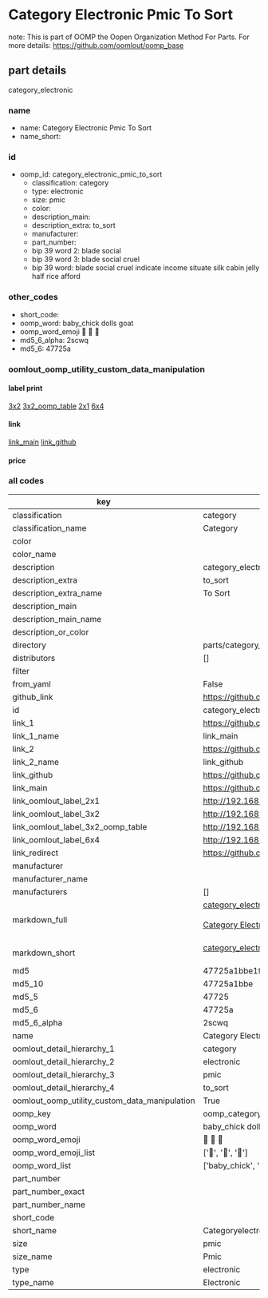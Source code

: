 # Category Electronic Pmic To Sort  

note: This is part of OOMP the Oopen Organization Method For Parts. For more details: https://github.com/oomlout/oomp_base

##  part details
  



category_electronic



### name
* name: Category Electronic Pmic To Sort
* name_short: 
### id
* oomp_id: category_electronic_pmic_to_sort
  * classification: category
  * type: electronic
  * size: pmic
  * color: 
  * description_main: 
  * description_extra: to_sort
  * manufacturer: 
  * part_number: 
  * bip 39 word 2: blade social
  * bip 39 word 3: blade social cruel
  * bip 39 word: blade social cruel indicate income situate silk cabin jelly half rice afford

### other_codes
* short_code: 
* oomp_word: baby_chick dolls goat
* oomp_word_emoji :baby_chick: :dolls: :goat:
* md5_6_alpha: 2scwq
* md5_6: 47725a






### oomlout_oomp_utility_custom_data_manipulation
#### label print
[3x2](http://192.168.1.245:1112/?label=oomp%202scwq)
[3x2_oomp_table](http://192.168.1.108:1112/?label=oomp%202scwq)
[2x1](http://192.168.1.242:1112/?label=oomp%202scwq)
[6x4](http://192.168.1.55:1112/?label=oomp%202scwq)    

#### link

[link_main](https://github.com/oomlout/oomlout_oomp_version_1_messy/tree/main/parts/category_electronic_pmic_to_sort) [link_github](https://github.com/oomlout/oomlout_oomp_version_1_messy/tree/main/parts/category_electronic_pmic_to_sort)                             

#### price







### all codes 
| key | value |  
| --- | --- |  
| classification | category |  
| classification_name | Category |  
| color |  |  
| color_name |  |  
| description | category_electronic |  
| description_extra | to_sort |  
| description_extra_name | To Sort |  
| description_main |  |  
| description_main_name |  |  
| description_or_color |   |  
| directory | parts/category_electronic_pmic_to_sort |  
| distributors | [] |  
| filter |  |  
| from_yaml | False |  
| github_link | https://github.com/oomlout/oomlout_oomp_part_src/tree/main/parts/category_electronic_pmic_to_sort |  
| id | category_electronic_pmic_to_sort |  
| link_1 | https://github.com/oomlout/oomlout_oomp_version_1_messy/tree/main/parts/category_electronic_pmic_to_sort |  
| link_1_name | link_main |  
| link_2 | https://github.com/oomlout/oomlout_oomp_version_1_messy/tree/main/parts/category_electronic_pmic_to_sort |  
| link_2_name | link_github |  
| link_github | https://github.com/oomlout/oomlout_oomp_version_1_messy/tree/main/parts/category_electronic_pmic_to_sort |  
| link_main | https://github.com/oomlout/oomlout_oomp_version_1_messy/tree/main/parts/category_electronic_pmic_to_sort |  
| link_oomlout_label_2x1 | http://192.168.1.242:1112/?label=oomp%202scwq |  
| link_oomlout_label_3x2 | http://192.168.1.245:1112/?label=oomp%202scwq |  
| link_oomlout_label_3x2_oomp_table | http://192.168.1.108:1112/?label=oomp%202scwq |  
| link_oomlout_label_6x4 | http://192.168.1.55:1112/?label=oomp%202scwq |  
| link_redirect | https://github.com/oomlout/oomlout_oomp_version_1_messy/tree/main/parts/category_electronic_pmic_to_sort |  
| manufacturer |  |  
| manufacturer_name |  |  
| manufacturers | [] |  
| markdown_full | [category_electronic_pmic_to_sort](none)<br>[](none)<br>[Category Electronic Pmic To Sort](none)<br><br> |  
| markdown_short | [category_electronic_pmic_to_sort](none)<br><br> |  
| md5 | 47725a1bbe1fd91326b9472e693378b8 |  
| md5_10 | 47725a1bbe |  
| md5_5 | 47725 |  
| md5_6 | 47725a |  
| md5_6_alpha | 2scwq |  
| name | Category Electronic Pmic To Sort |  
| oomlout_detail_hierarchy_1 | category |  
| oomlout_detail_hierarchy_2 | electronic |  
| oomlout_detail_hierarchy_3 | pmic |  
| oomlout_detail_hierarchy_4 | to_sort |  
| oomlout_oomp_utility_custom_data_manipulation | True |  
| oomp_key | oomp_category_electronic_pmic_to_sort |  
| oomp_word | baby_chick dolls goat |  
| oomp_word_emoji | :baby_chick: :dolls: :goat: |  
| oomp_word_emoji_list | [':baby_chick:', ':dolls:', ':goat:'] |  
| oomp_word_list | ['baby_chick', 'dolls', 'goat'] |  
| part_number |  |  
| part_number_exact |  |  
| part_number_name |  |  
| short_code |  |  
| short_name | Categoryelectronic |  
| size | pmic |  
| size_name | Pmic |  
| type | electronic |  
| type_name | Electronic |  
